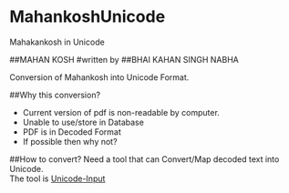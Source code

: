 MahankoshUnicode
================

Mahakankosh in Unicode

##MAHAN KOSH
#written by
##BHAI KAHAN SINGH NABHA

Conversion of Mahankosh into Unicode Format.

##Why this conversion?
 - Current version of pdf is non-readable by computer.
 - Unable to use/store in Database
 - PDF is in Decoded Format
 - If possible then why not?

##How to convert?
Need a tool that can Convert/Map decoded text into Unicode.
<br>The tool is [Unicode-Input](https://github.com/harpreetkhalsagtbit/Unicode-Input)
